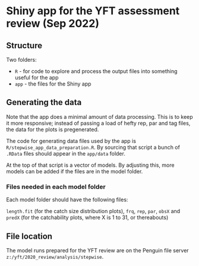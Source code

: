 # Shiny app for the YFT assessment review (Sep 2022)

## Structure

Two folders:

* `R` - for code to explore and process the output files into something useful for the app
* `app` - the files for the Shiny app

## Generating the data

Note that the app does a minimal amount of data processing. This is to keep it more responsive; instead of passing a load of hefty rep, par and tag files, the data for the plots is pregenerated.

The code for generating data files used by the app is `R/stepwise_app_data_preparation.R`. By sourcing that script a bunch of `.RData` files should appear in the `app/data` folder.

At the top of that script is a vector of models. By adjusting this, more models can be added if the files are in the model folder.

### Files needed in each model folder

Each model folder should have the following files:

`length.fit` (for the catch size distribution plots), `frq`, `rep`, `par`, `obsX` and `predX` (for the catchability plots, where X is 1 to 31, or thereabouts)

## File location

The model runs prepared for the YFT review are on the Penguin file server `z:/yft/2020_review/analysis/stepwise`.
